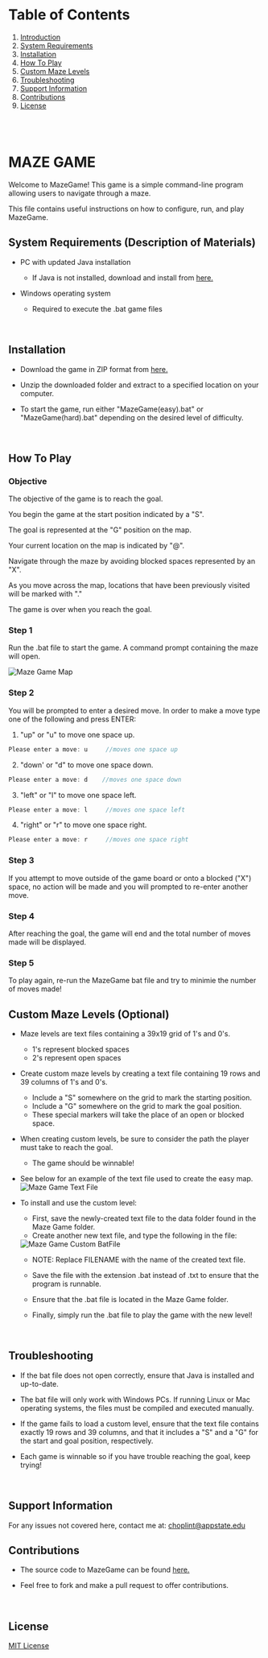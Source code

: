 # Table of Contents
1. [Introduction](#introduction)
2. [System Requirements](#sr)
3. [Installation](#install)  
4. [How To Play](#htp)
5. [Custom Maze Levels](#cml)
6. [Troubleshooting](#ts)
7. [Support Information](#supp)
8. [Contributions](#ts)
9. [License](#li)
<br>
<br> 


# MAZE GAME <a name="introduction"></a> 

Welcome to MazeGame! This game is a simple command-line program allowing users to navigate through a maze. 

This file contains useful instructions on how to configure, run, and play MazeGame. 
<br>
## System Requirements (Description of Materials) <a name="sr"></a> 
* PC with updated Java installation

   * If Java is not installed, download and install from <a href="https://www.java.com/en/download">here.</a>
   
* Windows operating system
    
    * Required to execute the .bat game files
<br>

## Installation <a name="install"></a> 
* Download the game in ZIP format from <a href="https://github.com/troychoplin/Maze-Game/archive/master.zip">here.</a>

* Unzip the downloaded folder and extract to a specified location on your computer.

* To start the game, run either "MazeGame(easy).bat" or "MazeGame(hard).bat" depending on the desired level of difficulty.
<br>

## How To Play <a name="htp"></a> 

### Objective
The objective of the game is to reach the goal.

You begin the game at the start position indicated by a "S". 

The goal is represented at the "G" position on the map. 

Your current location on the map is indicated by "@". 

Navigate through the maze by avoiding blocked spaces represented by an "X".

As you move across the map, locations that have been previously visited will be marked with "." 

The game is over when you reach the goal. 

### Step 1
Run the .bat file to start the game. A command prompt containing the maze will open. 


<img src="https://github.com/troychoplin/Maze-Game/blob/master/easymap.PNG?raw=true" alt="Maze Game Map">

### Step 2
You will be prompted to enter a desired move. In order to make a move type one of the following and press ENTER:
 1. "up" or "u" to move one space up.
 ```java
Please enter a move: u     //moves one space up
```
 2. "down' or "d" to move one space down.
 ```java
Please enter a move: d    //moves one space down
```
 3. "left" or "l" to move one space left.
 ```java
Please enter a move: l     //moves one space left
```
 4. "right" or "r" to move one space right.
  ```java
Please enter a move: r     //moves one space right
```

### Step 3
If you attempt to move outside of the game board or onto a blocked ("X") space, no action will be made and you will prompted to re-enter another move. 

### Step 4
After reaching the goal, the game will end and the total number of moves made will be displayed. 

### Step 5 
To play again, re-run the MazeGame bat file and try to minimie the number of moves made!

## Custom Maze Levels (Optional) <a name="cml"></a> 
- Maze levels are text files containing a 39x19 grid of 1's and 0's. 
   * 1's represent blocked spaces
   * 2's represent open spaces
- Create custom maze levels by creating a text file containing 19 rows and 39 columns of 1's and 0's.
   * Include a "S" somewhere on the grid to mark the starting position.
   * Include a "G" somewhere on the grid to mark the goal position. 
   * These special markers will take the place of an open or blocked space.
- When creating custom levels, be sure to consider the path the player must take to reach the goal. 
   * The game should be winnable!
   
- See below for an example of the text file used to create the easy map.
   <img src="https://github.com/troychoplin/Maze-Game/blob/master/Maze%20Game%20Level%20File.png?raw=true" alt="Maze Game Text File">
   
- To install and use the custom level: 
   * First, save the newly-created text file to the data folder found in the Maze Game folder.
   * Create another new text file, and type the following in the file: 
        
   <img src="https://github.com/troychoplin/Maze-Game/blob/master/Custom%20level%20bat%20file.png?raw=true" alt="Maze Game Custom BatFile">
   
   * NOTE: Replace FILENAME with the name of the created text file.
   
   * Save the file with the extension .bat instead of .txt to ensure that the program is runnable.
   * Ensure that the .bat file is located in the Maze Game folder.
   * Finally, simply run the .bat file to play the game with the new level!
<br>
   
## Troubleshooting <a name="ts"></a> 
* If the bat file does not open correctly, ensure that Java is installed and up-to-date.

* The bat file will only work with Windows PCs. If running Linux or Mac operating systems, the files must be compiled and executed manually. 

* If the game fails to load a custom level, ensure that the text file contains exactly 19 rows and 39 columns, and that it    includes a "S" and a "G" for the start and goal position, respectively.

* Each game is winnable so if you have trouble reaching the goal, keep trying!
<br>

## Support Information <a name="supp"></a> 
For any issues not covered here, contact me at:
choplint@appstate.edu 
<br>

## Contributions <a name="cs"></a> 
* The source code to MazeGame can be found <a href="https://github.com/troychoplin/Maze-Game">here.</a>

* Feel free to fork and make a pull request to offer contributions.
<br>

## License <a name="li"></a>
</a>[MIT License](https://choosealicense.com/licenses/mit/)


